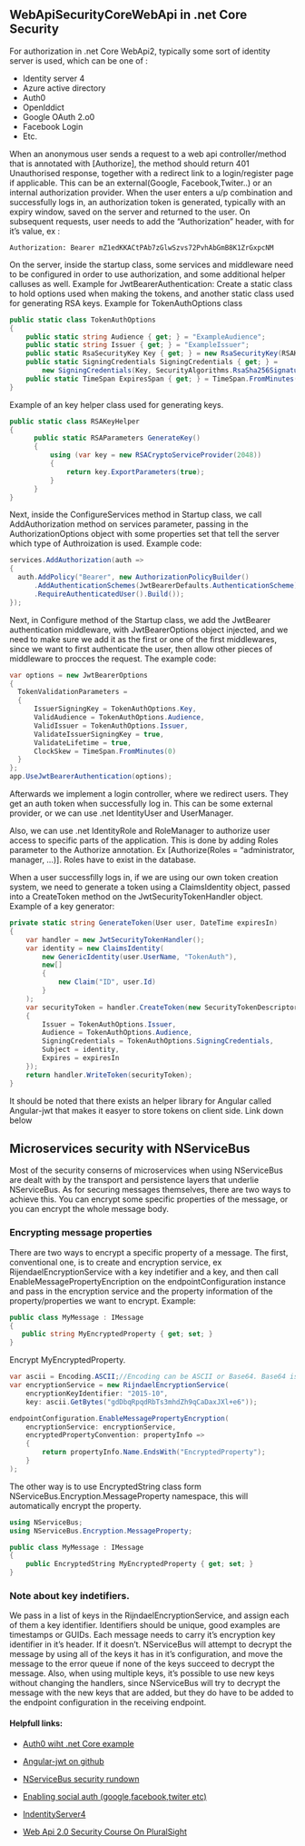 ## WebApiSecurityCoreWebApi in .net Core Security

For authorization in .net Core WebApi2, typically some sort of identity server is used, which can be one of : 
*	Identity server 4
*	Azure active directory
*	Auth0
*	OpenIddict
*	Google OAuth 2.o0
*	Facebook Login
* Etc.

When an anonymous user sends a request to a web api controller/method that is annotated with [Authorize], the method should return 401 Unauthorised response, together with a redirect link to a login/register page if applicable. This can be an external(Google, Facebook,Twiter..) or an internal authorization provider.  When the user enters a u/p combination and successfully logs in, an authorization token is generated, typically with an expiry window, saved on the server and returned to the user. On subsequent requests, user needs to add the “Authorization” header, with <type> <token> for it’s value, ex : 

```http
Authorization: Bearer mZ1edKKACtPAb7zGlwSzvs72PvhAbGmB8K1ZrGxpcNM
```

On the server, inside the startup class, some services and middleware need to be configured in order to use authorization, and some additional helper calluses as well.
Example for JwtBearerAuthentication:
Create a static class to hold options used when making the tokens,  and another static class used for generating RSA keys.
Example for TokenAuthOptions class

```C#
public static class TokenAuthOptions
{
    public static string Audience { get; } = "ExampleAudience";
    public static string Issuer { get; } = "ExampleIssuer";
    public static RsaSecurityKey Key { get; } = new RsaSecurityKey(RSAKeyHelper.GenerateKey());
    public static SigningCredentials SigningCredentials { get; } =
        new SigningCredentials(Key, SecurityAlgorithms.RsaSha256Signature);
    public static TimeSpan ExpiresSpan { get; } = TimeSpan.FromMinutes(30);
}
```

Example of an key helper class used for generating keys.

```C#
public static class RSAKeyHelper
{
      public static RSAParameters GenerateKey()
      {
          using (var key = new RSACryptoServiceProvider(2048))
          {
              return key.ExportParameters(true);
          }
      }
}
```

Next, inside the ConfigureServices method in Startup class, we call AddAuthorization method on services  parameter, passing in the AuthorizationOptions object with some properties set that tell the server which type of Authroization is used. 
Example code:

```C#
services.AddAuthorization(auth =>
{
  auth.AddPolicy("Bearer", new AuthorizationPolicyBuilder()
      .AddAuthenticationSchemes(JwtBearerDefaults.AuthenticationScheme)
      .RequireAuthenticatedUser().Build());
});
```

Next, in Configure method of the Startup class, we add the JwtBearer authentication middleware, with JwtBearerOptions object injected, and we need to make sure we add it as the first or one of the first middlewares, since we want to first authenticate the user, then allow other pieces of middleware to procces the request.
The example code:

```C#
var options = new JwtBearerOptions
{
  TokenValidationParameters =
  {
      IssuerSigningKey = TokenAuthOptions.Key,
      ValidAudience = TokenAuthOptions.Audience,
      ValidIssuer = TokenAuthOptions.Issuer,
      ValidateIssuerSigningKey = true,
      ValidateLifetime = true,
      ClockSkew = TimeSpan.FromMinutes(0)
  }
};
app.UseJwtBearerAuthentication(options);
```

Afterwards we implement a login controller, where we redirect users. They get an auth token when successfully log in. This can be some external provider, or we can use .net IdentityUser and UserManager.

Also, we can use .net IdentityRole and RoleManager to authorize user access to specific parts of the application. This is done by adding Roles parameter to the Authorize annotation. Ex [Authorize(Roles = “administrator, manager, …)]. Roles have to exist in the database.

When a user successfilly logs in, if we are using our own token creation system, we need to generate a token using a ClaimsIdentity object, passed into a CreateToken method on the JwtSecurityTokenHandler object.
Example of a key generator:

```C#
private static string GenerateToken(User user, DateTime expiresIn)
{
    var handler = new JwtSecurityTokenHandler();
    var identity = new ClaimsIdentity(
        new GenericIdentity(user.UserName, "TokenAuth"),
        new[]
        {
            new Claim("ID", user.Id)
        }
    );
    var securityToken = handler.CreateToken(new SecurityTokenDescriptor
    {
        Issuer = TokenAuthOptions.Issuer,
        Audience = TokenAuthOptions.Audience,
        SigningCredentials = TokenAuthOptions.SigningCredentials,
        Subject = identity,
        Expires = expiresIn
    });
    return handler.WriteToken(securityToken);
}
```

It should be noted that there exists an helper library for Angular called Angular-jwt that makes it easyer to store
tokens on client side. Link down below

## Microservices security with NServiceBus

Most of the security conserns of microservices when using NServiceBus are dealt with by 
the transport and persistence layers that underlie NServiceBus. As for securing messages themselves, 
there are two ways to achieve this. You can encrypt some specific properties of the message, or you can encrypt the whole message body.

### Encrypting message properties
There are two ways to encrypt a specific property of a message. The first, conventional one, is to create and encryption service, ex RijendaelEncryptionService with a key indetifier and a key, and then call EnableMessagePropertyEncription on the endpointConfiguration instance and pass in the encryption service and the property information of the property/properties we  want to encrypt.
Example:

```C#
public class MyMessage : IMessage
{
   public string MyEncryptedProperty { get; set; }
}
```

Encrypt MyEncryptedProperty.

```C#
var ascii = Encoding.ASCII;//Encoding can be ASCII or Base64. Base64 is recommended 
var encryptionService = new RijndaelEncryptionService(
    encryptionKeyIdentifier: "2015-10",
    key: ascii.GetBytes("gdDbqRpqdRbTs3mhdZh9qCaDaxJXl+e6"));

endpointConfiguration.EnableMessagePropertyEncryption(
    encryptionService: encryptionService,
    encryptedPropertyConvention: propertyInfo =>
    {
        return propertyInfo.Name.EndsWith("EncryptedProperty");
    }
);
```


The other way is to use EncryptedString class form NServiceBus.Encryption.MessageProperty namespace, 
this will automatically encrypt the property.
 
 
```C#
using NServiceBus;
using NServiceBus.Encryption.MessageProperty;

public class MyMessage : IMessage
{
    public EncryptedString MyEncryptedProperty { get; set; }
}
```

### Note about key indetifiers.
We pass in a list of keys in the RijndaelEncryptionService, and assign each of them a key identifier. 
Identifiers should be unique, good examples are timestamps or GUIDs. Each message needs to carry it’s encryption key identifier in it’s header. If it doesn’t. NServiceBus will attempt to decrypt the message by using all of the keys it has in it’s configuration, and move the message to the error queue if none of the keys succeed to decrypt the message. Also, when using multiple keys, it’s possible to use new keys without changing the handlers, since NServiceBus will try to decrypt the message with the new keys that are added, but they do have to be added to the endpoint configuration in the receiving endpoint.


#### Helpfull links:
* [Auth0 wiht .net Core example](https://auth0.com/blog/asp-dot-net-core-authentication-tutorial/)

* [Angular-jwt on github](https://github.com/auth0/angular2-jwt/)

* [NServiceBus security rundown](https://docs.particular.net/nservicebus/security/)

* [Enabling social auth (google,facebook,twiter etc)](https://docs.microsoft.com/en-us/aspnet/core/security/authentication/social/)

* [IndentityServer4](https://identityserver4.readthedocs.io/en/release/)

* [Web Api 2.0 Security Course On PluralSight](https://app.pluralsight.com/library/courses/webapi-v2-security/table-of-contents)
